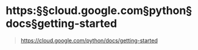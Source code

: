 
# https:§§cloud.google.com§python§docs§getting-started
> https://cloud.google.com/python/docs/getting-started
        